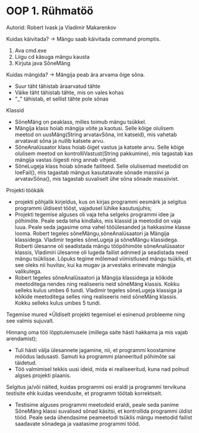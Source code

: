 # OOP 1. Rühmatöö
Autorid: Robert Ivask ja Vladimir Makarenkov

Kuidas käivitada? -> Mängu saab käivitada command promptis.
1) Ava cmd.exe
2) Liigu cd käsuga mängu kausta
3) Kirjuta java SõneMäng

Kuidas mängida? -> Mängija peab ära arvama õige sõna. 
* Suur täht tähistab äraarvatud tähte
* Väike täht tähistab tähte, mis on vales kohas
* "_" tähistab, et sellist tähte pole sõnas

Klassid
* SõneMäng on peaklass, milles toimub mängu tsükkel.
* Mängija klass hoiab mängija võite ja kaotusi. Selle kõige olulisem meetod on uusMäng(String arvatavSõna, int katseid), mis vahetab arvatavat sõna ja nullib katsete arvu.
* SõneAnalüsaator klass hoiab õiget vastus ja katsete arvu. Selle kõige olulisem meetod on kontrolliVastust(String pakkumine), mis tagastab kas mängija vastas õigesti ning annab vihjeid.
* SõneLugeja klass hoiab sõnade failiteed. Selle olulisemad meetodid on loeFail(), mis tagastab mängus kasutatavate sõnade massiivi ja arvatavSõna(), mis tagastab suvaliselt ühe sõna sõnade massiivist.

Projekti töökäik
* projekti põhjalik kirjeldus, kus on kirjas programmi eesmärk ja selgitus programmi üldisest tööst, vajadusel lühike kasutusjuhis;
* Projekti tegemise alguses oli vaja teha selgeks programmi idee ja põhimõte. Peale seda teha kindlaks, mis klassid ja meetodid on vaja luua. Peale seda jagasime oma vahel tööülesanded ja hakkasime klasse looma. Robert tegeles sõneMängu,sõneAnalüsaatori ja Mängija klassidega. Vladimir tegeles sõneLugeja ja sõneMängu klassidega. Roberti ülesanne oli seadistada mängu tööpõhimõte sõneAnalüsaator klassis, Vladimiri ülesanne oli lugeda failist adnmed ja seadistada need mängu tsüklisse. Lõpuks tegime mõlemad viimistlused mängu tsüklis, et see oleks nii huvitav, kui ka mugav ja arvestaks erinevate mängija valikutega.
* Robert tegeles sõneAnalüsaatori ja Mängija klassidega ja kõikide meetoditega nendes ning realiseeris neid sõneMäng klassis. Kokku selleks kulus umbes 6 tundi. Vladimir tegeles sõneLugeja klassiga ja kõikide meetoditega selles ning realiseeris neid sõneMäng klassis. Kokku selleks kulus umbes 5 tundi.

Tegemise mured
*Üldiselt projekti tegemisel ei esinenud probleeme ning see valmis sujuvalt.

Hinnang oma töö lõpptulemusele (millega saite hästi hakkama ja mis vajab arendamist);
* Tuli hästi välja ülesannete jagamine, nii, et programmi koostamine möödus ladusasti. Samuti ka programmi planeeritud põhimõte sai täidetud.
* Töö valmimisel tekkis uusi ideid, mida ei realiseeritud, kuna nad polnud algses projekti plaanis.

Selgitus ja/või näited, kuidas programmi osi eraldi ja programmi tervikuna testisite ehk kuidas veendusite, et programm töötab korrektselt.
* Testisime alguses programmi meetodeid eraldi, peale seda panime SõneMäng klassi suvalised sõnad käsitsi, et kontrollida programmi üldist tööd. Peale seda ühendasime peameetodi tsüklis mängu meetodid failist saadavate sõnadega ja vaatasime programmi tööd.

